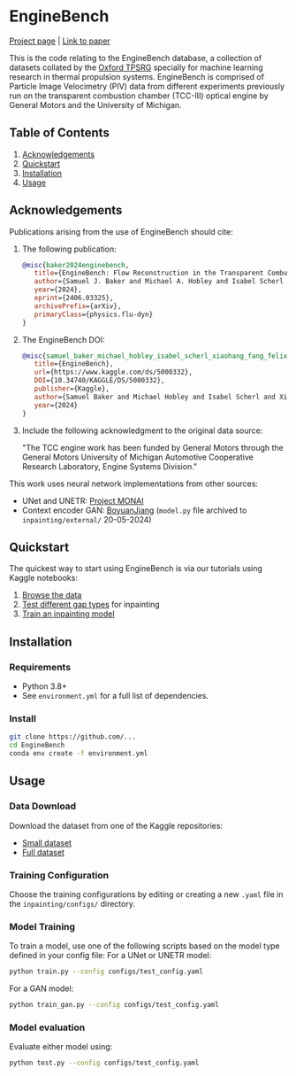 # EngineBench
[Project page](https://eng.ox.ac.uk/tpsrg/research/enginebench/) | [Link to paper](https://arxiv.org/abs/2406.03325)

This is the code relating to the EngineBench database, a collection of datasets collated by the [Oxford TPSRG](https://eng.ox.ac.uk/tpsrg/) specially for machine learning research in thermal propulsion systems. EngineBench is comprised of Particle Image Velocimetry (PIV) data from different experiments previously run on the transparent combustion chamber (TCC-III) optical engine by General Motors and the University of Michigan. 

## Table of Contents
1. [Acknowledgements](#acknowledgements)
2. [Quickstart](#quickstart)
4. [Installation](#installation)
5. [Usage](#usage)

## Acknowledgements

Publications arising from the use of EngineBench should cite: 
1. The following publication:
   ```bibtex
   @misc{baker2024enginebench,
      title={EngineBench: Flow Reconstruction in the Transparent Combustion Chamber III Optical Engine}, 
      author={Samuel J. Baker and Michael A. Hobley and Isabel Scherl and Xiaohang Fang and Felix C. P. Leach and Martin H. Davy},
      year={2024},
      eprint={2406.03325},
      archivePrefix={arXiv},
      primaryClass={physics.flu-dyn}
   }
   ```
2. The EngineBench DOI:
   ```bibtex
   @misc{samuel_baker_michael_hobley_isabel_scherl_xiaohang_fang_felix_leach_martin_davy_2024,
      title={EngineBench},
      url={https://www.kaggle.com/ds/5000332},
      DOI={10.34740/KAGGLE/DS/5000332},
      publisher={Kaggle},
      author={Samuel Baker and Michael Hobley and Isabel Scherl and Xiaohang Fang and Felix Leach and Martin Davy},
      year={2024}
   }
   ```
4. Include the following acknowledgment to the original data source:
  
   "The TCC engine work has been funded by General Motors through the General Motors University of
   Michigan Automotive Cooperative Research Laboratory, Engine Systems Division."

This work uses neural network implementations from other sources:
* UNet and UNETR: [Project MONAI](https://github.com/Project-MONAI/MONAI)
* Context encoder GAN: [BoyuanJiang](https://github.com/BoyuanJiang/context_encoder_pytorch) (`model.py` file archived to `inpainting/external/` 20-05-2024)

## Quickstart
The quickest way to start using EngineBench is via our tutorials using Kaggle notebooks:
1. [Browse the data](https://www.kaggle.com/code/samueljbaker/browsedata)
2. [Test different gap types](https://www.kaggle.com/code/samueljbaker/gaptester) for inpainting
3. [Train an inpainting model](https://www.kaggle.com/code/samueljbaker/trainingexample)

## Installation 
### Requirements

- Python 3.8+
- See `environment.yml` for a full list of dependencies.

### Install

```bash
git clone https://github.com/...
cd EngineBench
conda env create -f environment.yml
```
## Usage
### Data Download
Download the dataset from one of the Kaggle repositories:
* [Small dataset](https://www.kaggle.com/datasets/samueljbaker/enginebench-lsp-small/)
* [Full dataset](https://www.kaggle.com/datasets/samueljbaker/enginebench)

### Training Configuration
Choose the training configurations by editing or creating a new `.yaml` file in the `inpainting/configs/` directory.

### Model Training
To train a model, use one of the following scripts based on the model type defined in your config file:
For a UNet or UNETR model:
```bash
python train.py --config configs/test_config.yaml
```
For a GAN model:
```bash
python train_gan.py --config configs/test_config.yaml
```

### Model evaluation
Evaluate either model using:
```bash
python test.py --config configs/test_config.yaml
```

